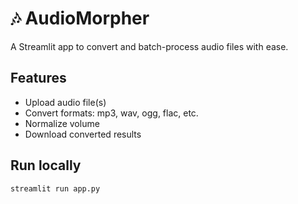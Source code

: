 # 🎶 AudioMorpher

A Streamlit app to convert and batch-process audio files with ease.

## Features
- Upload audio file(s)
- Convert formats: mp3, wav, ogg, flac, etc.
- Normalize volume
- Download converted results

## Run locally
```bash
streamlit run app.py
```